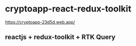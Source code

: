 # cryptoapp-react-redux-toolkit

https://cryptoapp-23d5d.web.app/

## **reactjs + redux-toolkit + RTK Query**
